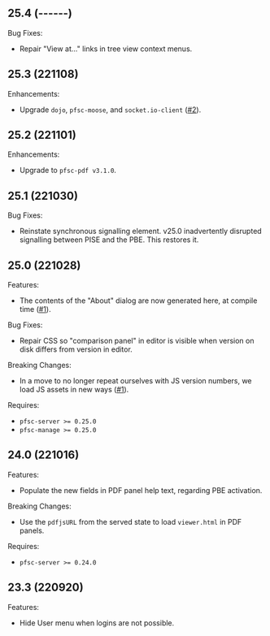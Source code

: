 ## 25.4 (------)

Bug Fixes:

* Repair "View at..." links in tree view context menus.

## 25.3 (221108)

Enhancements:

* Upgrade `dojo`, `pfsc-moose`, and `socket.io-client`
  ([#2](https://github.com/proofscape/pfsc-ise/pull/2)).

## 25.2 (221101)

Enhancements:

* Upgrade to `pfsc-pdf v3.1.0`.

## 25.1 (221030)

Bug Fixes:

* Reinstate synchronous signalling element. v25.0 inadvertently disrupted
  signalling between PISE and the PBE. This restores it.

## 25.0 (221028)

Features:

* The contents of the "About" dialog are now generated here, at compile time
  ([#1](https://github.com/proofscape/pfsc-ise/pull/1)).

Bug Fixes:

* Repair CSS so "comparison panel" in editor is visible when version on disk
  differs from version in editor.

Breaking Changes:

* In a move to no longer repeat ourselves with JS version numbers, we load JS
  assets in new ways ([#1](https://github.com/proofscape/pfsc-ise/pull/1)).

Requires:

* `pfsc-server >= 0.25.0`
* `pfsc-manage >= 0.25.0`

## 24.0 (221016)

Features:

* Populate the new fields in PDF panel help text, regarding PBE activation.

Breaking Changes:

* Use the `pdfjsURL` from the served state to load `viewer.html` in PDF panels.

Requires:

* `pfsc-server >= 0.24.0`

## 23.3 (220920)

Features:

* Hide User menu when logins are not possible.

